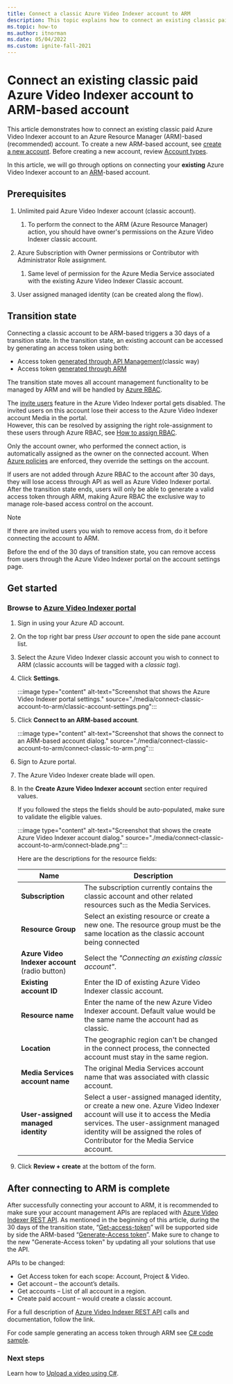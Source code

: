 ```yaml
---
title: Connect a classic Azure Video Indexer account to ARM
description: This topic explains how to connect an existing classic paid Azure Video Indexer account to an ARM-based account
ms.topic: how-to
ms.author: itnorman
ms.date: 05/04/2022
ms.custom: ignite-fall-2021
---
```


# Connect an existing classic paid Azure Video Indexer account to ARM-based account  

This article demonstrates how to connect an existing classic paid Azure Video Indexer account to an Azure Resource Manager (ARM)-based (recommended) account. To create a new ARM-based account, see [create a new account](create-account-portal.md). Before creating a new account, review [Account types](accounts-overview.md).

In this article, we will go through options on connecting your **existing** Azure Video Indexer account to an [ARM][docs-arm-overview]-based account.

## Prerequisites

1. Unlimited paid Azure Video Indexer account (classic account).

   1. To perform the connect to the ARM (Azure Resource Manager) action, you should have owner's permissions on the Azure Video Indexer classic account.
1. Azure Subscription with Owner permissions or Contributor with Administrator Role assignment.

   1. Same level of permission for the Azure Media Service associated with the existing Azure Video Indexer Classic account.
1. User assigned managed identity (can be created along the flow).

## Transition state

Connecting a classic account to be ARM-based triggers a 30 days of a transition state. In the transition state, an existing account can be accessed by generating an access token using both:

* Access token [generated through API Management](https://aka.ms/avam-dev-portal)(classic way) 
* Access token [generated through ARM](/rest/api/videoindexer/generate/access-token) 

The transition state moves all account management functionality to be managed by ARM and will be handled by [Azure RBAC][docs-rbac-overview]. 

The [invite users](invite-users.md) feature in the Azure Video Indexer portal gets disabled. The invited users on this account lose their access to the Azure Video Indexer account Media in the portal.  
However, this can be resolved by assigning the right role-assignment to these users through Azure RBAC, see [How to assign RBAC][docs-rbac-assignment]. 

Only the account owner, who performed the connect action, is automatically assigned as the owner on the connected account. When [Azure policies][docs-governance-policy] are enforced, they override the settings on the account.

If users are not added through Azure RBAC to the account after 30 days, they will lose access through API as well as Azure Video Indexer portal.  
After the transition state ends, users will only be able to generate a valid access token through ARM, making Azure RBAC the exclusive way to manage role-based access control on the account.

> [!NOTE]
> If there are invited users you wish to remove access from, do it before connecting the account to ARM. 

Before the end of the 30 days of transition state, you can remove access from users through the Azure Video Indexer portal on the account settings page.

## Get started

### Browse to [Azure Video Indexer portal](https://aka.ms/vi-portal-link)

1. Sign in using your Azure AD account.
1. On the top right bar press *User account* to open the side pane account list.
1. Select the Azure Video Indexer classic account you wish to connect to ARM (classic accounts will be tagged with a *classic tag*).
1. Click **Settings**.

    :::image type="content" alt-text="Screenshot that shows the Azure Video Indexer portal settings." source="./media/connect-classic-account-to-arm/classic-account-settings.png":::
1. Click **Connect to an ARM-based account**.

    :::image type="content" alt-text="Screenshot that shows the connect to an ARM-based account dialog." source="./media/connect-classic-account-to-arm/connect-classic-to-arm.png":::
1. Sign to Azure portal.
1. The Azure Video Indexer create blade will open.
1. In the **Create Azure Video Indexer account** section enter required values.

    If you followed the steps the fields should be auto-populated, make sure to validate the eligible values.

    :::image type="content" alt-text="Screenshot that shows the create Azure Video Indexer account dialog." source="./media/connect-classic-account-to-arm/connect-blade.png":::
    
    Here are the descriptions for the resource fields: 

    | Name | Description |
    | ---|---|
    |**Subscription**| The subscription currently contains the classic account and other related resources such as the Media Services.|
    |**Resource Group**|Select an existing resource or create a new one. The resource group must be the same location as the classic account being connected|
    |**Azure Video Indexer account** (radio button)| Select the *"Connecting an existing classic account"*.|
    |**Existing account ID**| Enter the ID of existing Azure Video Indexer classic account.|
    |**Resource name**|Enter the name of the new Azure Video Indexer account. Default value would be the same name the account had as classic.|
    |**Location**|The geographic region can't be changed in the connect process, the connected account must stay in the same region. |
    |**Media Services account name**|The original Media Services account name that was associated with classic account.|
    |**User-assigned managed identity**|Select a user-assigned managed identity, or create a new one. Azure Video Indexer account will use it to access the Media services. The user-assignment managed identity will be assigned the roles of Contributor for the Media Service account.|
1. Click **Review + create** at the bottom of the form.

## After connecting to ARM is complete 

After successfully connecting your account to ARM, it is recommended to make sure your account management APIs are replaced with [Azure Video Indexer REST API](/rest/api/videoindexer/accounts?branch=videoindex).
As mentioned in the beginning of this article, during the 30 days of the transition state, “[Get-access-token](https://api-portal.videoindexer.ai/api-details#api=Operations&operation=Get-Account-Access-Token)” will be supported side by side the ARM-based “[Generate-Access token](/rest/api/videoindexer/generate/access-token)”.
Make sure to change to the new "Generate-Access token" by updating all your solutions that use the API.
 
APIs to be changed:

- Get Access token for each scope: Account, Project & Video.
- Get account – the account’s details.
- Get accounts – List of all account in a region.
- Create paid account – would create a classic account.
 
For a full description of [Azure Video Indexer REST API](/rest/api/videoindexer/accounts?branch=videoindex) calls and documentation, follow the link.

For code sample generating an access token through ARM see [C# code sample](https://github.com/Azure-Samples/media-services-video-indexer/blob/master/ApiUsage/ArmBased/Program.cs).

### Next steps

Learn how to [Upload a video using C#](https://github.com/Azure-Samples/media-services-video-indexer/tree/master/ApiUsage/ArmBased).
  
<!-- links -->
[docs-arm-overview]: ../azure-resource-manager/management/overview.md
[docs-rbac-overview]: ../role-based-access-control/overview.md
[docs-rbac-assignment]: ../role-based-access-control/role-assignments-portal.md
[docs-governance-policy]: ../governance/policy/overview.md
